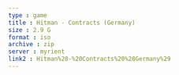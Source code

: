 ```yaml
---
type : game
title : Hitman - Contracts (Germany)
size : 2.9 G
format : iso
archive : zip
server : myrient
link2 : Hitman%20-%20Contracts%20%28Germany%29
---
```

